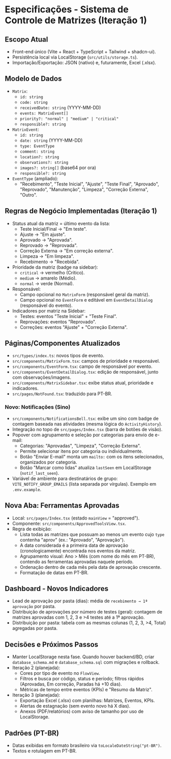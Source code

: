 # Especificações - Sistema de Controle de Matrizes (Iteração 1)

## Escopo Atual
- Front-end único (Vite + React + TypeScript + Tailwind + shadcn-ui).
- Persistência local via LocalStorage (`src/utils/storage.ts`).
- Importação/Exportação: JSON (nativo) e, futuramente, Excel (.xlsx).

## Modelo de Dados
- `Matrix`:
  - `id: string`
  - `code: string`
  - `receivedDate: string` (YYYY-MM-DD)
  - `events: MatrixEvent[]`
  - `priority?: "normal" | "medium" | "critical"`
  - `responsible?: string`
- `MatrixEvent`:
  - `id: string`
  - `date: string` (YYYY-MM-DD)
  - `type: EventType`
  - `comment: string`
  - `location?: string`
  - `observations?: string`
  - `images?: string[]` (base64 por ora)
  - `responsible?: string`
- `EventType` (ampliado):
  - "Recebimento", "Teste Inicial", "Ajuste", "Teste Final", "Aprovado", "Reprovado", "Manutenção", "Limpeza", "Correção Externa", "Outro".

## Regras de Negócio Implementadas (Iteração 1)
- Status atual da matriz = último evento da lista:
  - Teste Inicial/Final → "Em teste".
  - Ajuste → "Em ajuste".
  - Aprovado → "Aprovada".
  - Reprovado → "Reprovada".
  - Correção Externa → "Em correção externa".
  - Limpeza → "Em limpeza".
  - Recebimento → "Recebida".
- Prioridade da matriz (badge na sidebar):
  - `critical` → vermelho (Crítico).
  - `medium` → amarelo (Médio).
  - `normal` → verde (Normal).
- Responsável:
  - Campo opcional no `MatrixForm` (responsável geral da matriz).
  - Campo opcional no `EventForm` e editável em `EventDetailDialog` (responsável do evento).
- Indicadores por matriz na Sidebar:
  - Testes: eventos "Teste Inicial" + "Teste Final".
  - Reprovações: eventos "Reprovado".
  - Correções: eventos "Ajuste" + "Correção Externa".

## Páginas/Componentes Atualizados
- `src/types/index.ts`: novos tipos de evento.
- `src/components/MatrixForm.tsx`: campos de prioridade e responsável.
- `src/components/EventForm.tsx`: campo de responsável por evento.
- `src/components/EventDetailDialog.tsx`: edição de responsável, junto com observações/imagens.
- `src/components/MatrixSidebar.tsx`: exibe status atual, prioridade e indicadores.
- `src/pages/NotFound.tsx`: traduzido para PT-BR.

### Novo: Notificações (Sino)
- `src/components/NotificationsBell.tsx`: exibe um sino com badge de contagem baseada nas atividades (mesma lógica do `ActivityHistory`).
- Integração no topo de `src/pages/Index.tsx` (barra de botões de visão).
- Popover com agrupamento e seleção por categorias para envio de e-mail:
  - Categorias: "Aprovadas", "Limpeza", "Correção Externa".
  - Permite selecionar itens por categoria ou individualmente.
  - Botão "Enviar E-mail" monta um `mailto:` com os itens selecionados, organizados por categoria.
  - Botão "Marcar como lidas" atualiza `lastSeen` em LocalStorage (`notif_last_seen`).
- Variável de ambiente para destinatários de grupo: `VITE_NOTIFY_GROUP_EMAILS` (lista separada por vírgulas). Exemplo em `.env.example`.

## Nova Aba: Ferramentas Aprovadas
- Local: `src/pages/Index.tsx` (estado `mainView` = "approved").
- Componente: `src/components/ApprovedToolsView.tsx`.
- Regra de exibição:
  - Lista todas as matrizes que possuam ao menos um evento cujo `type` contenha "aprov" (ex.: "Aprovado", "Aprovação").
  - A data considerada é a primeira data de aprovação (cronologicamente) encontrada nos eventos da matriz.
  - Agrupamento visual: Ano > Mês (com nome do mês em PT-BR), contendo as ferramentas aprovadas naquele período.
  - Ordenação dentro de cada mês pela data de aprovação crescente.
  - Formatação de datas em PT-BR.

## Dashboard - Novos Indicadores
- Lead de aprovação por pasta (dias): média de `recebimento → 1ª aprovação` por pasta.
- Distribuição de aprovações por número de testes (geral): contagem de matrizes aprovadas com 1, 2, 3 e >4 testes até a 1ª aprovação.
- Distribuição por pasta: tabela com as mesmas colunas (1, 2, 3, >4, Total) agregadas por pasta.

## Decisões e Próximos Passos
- Manter LocalStorage nesta fase. Quando houver backend/BD, criar `database_schema.md` e `database_schema.sql` com migrações e rollback.
- Iteração 2 (planejada):
  - Cores por tipo de evento no `FlowView`.
  - Filtros e busca por código, status e período; filtros rápidos (Aprovadas, Em correção, Paradas há +10 dias).
  - Métricas de tempo entre eventos (KPIs) e "Resumo da Matriz".
- Iteração 3 (planejada):
  - Exportação Excel (.xlsx) com planilhas: Matrizes, Eventos, KPIs.
  - Alertas de estagnação (sem evento novo há X dias).
  - Anexos (PDF/relatórios) com aviso de tamanho por uso de LocalStorage.

## Padrões (PT-BR)
- Datas exibidas em formato brasileiro via `toLocaleDateString("pt-BR")`.
- Textos e rotulagem em PT-BR.
